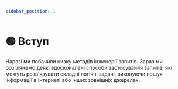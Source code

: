 ```yaml
---
sidebar_position: 1
---
```


# 🟢 Вступ

Наразі ми побачили низку методів інженерії запитів. Зараз ми розглянемо деякі вдосконалені способи застосування запитів, які можуть розв'язувати складні логічні задачі, виконуючи пошук інформації в Інтернеті або інших зовнішніх джерелах.